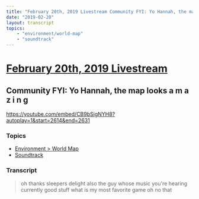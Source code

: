 ```yaml
---
title: "February 20th, 2019 Livestream Community FYI: Yo Hannah, the map looks a m a z i n g"
date: "2019-02-20"
layout: transcript
topics:
    - "environment/world-map"
    - "soundtrack"
---
```

# [February 20th, 2019 Livestream](../2019-02-20.md)
## Community FYI: Yo Hannah, the map looks a m a z i n g
https://youtube.com/embed/CB9bSigNYH8?autoplay=1&start=2614&end=2631

### Topics
* [Environment > World Map](../topics/environment/world-map.md)
* [Soundtrack](../topics/soundtrack.md)

### Transcript

> oh thanks sleepers delight also the guy whose music you're hearing currently good stuff what is my most favorite game oh no that

